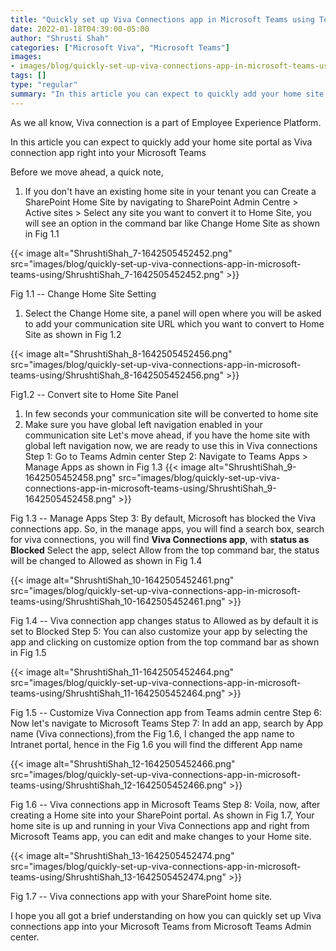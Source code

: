 ```yaml
---
title: "Quickly set up Viva Connections app in Microsoft Teams using Teams admin center"
date: 2022-01-18T04:39:00-05:00
author: "Shrusti Shah"
categories: ["Microsoft Viva", "Microsoft Teams"]
images:
- images/blog/quickly-set-up-viva-connections-app-in-microsoft-teams-using/ShrushtiShah_7-1642505452452.png
tags: []
type: "regular"
summary: "In this article you can expect to quickly add your home site portal as Viva connection app right into your Microsoft Teams"
---
```


As we all know, Viva connection is a part of Employee Experience
Platform.

In this article you can expect to quickly add your home site portal as
Viva connection app right into your Microsoft Teams

Before we move ahead, a quick note,

1.  If you don't have an existing home site in your tenant you can
    Create a SharePoint Home Site by navigating to SharePoint Admin
    Centre \> Active sites \> Select any site you want to convert it to
    Home Site, you will see an option in the command bar like Change
    Home Site as shown in Fig 1.1

{{< image alt="ShrushtiShah_7-1642505452452.png" src="images/blog/quickly-set-up-viva-connections-app-in-microsoft-teams-using/ShrushtiShah_7-1642505452452.png" >}}

Fig 1.1 -- Change Home Site Setting

1.  Select  the Change Home site, a panel will open where you will be
    asked to add your communication site URL which you want to convert
    to Home Site as shown in Fig 1.2
    
{{< image alt="ShrushtiShah_8-1642505452456.png" src="images/blog/quickly-set-up-viva-connections-app-in-microsoft-teams-using/ShrushtiShah_8-1642505452456.png" >}}

Fig1.2 -- Convert site to Home Site Panel

1.  In few seconds your communication site will be converted to home
    site
2.  Make sure you have global left navigation enabled in your
    communication site
Let's move ahead, if you have the home site with global left navigation
now, we are ready to use this in Viva connections
Step 1: Go to Teams Admin center
Step 2: Navigate to Teams Apps \> Manage Apps as shown in Fig 1.3
{{< image alt="ShrushtiShah_9-1642505452458.png" src="images/blog/quickly-set-up-viva-connections-app-in-microsoft-teams-using/ShrushtiShah_9-1642505452458.png" >}}

Fig 1.3 -- Manage Apps
Step 3: By default, Microsoft has blocked the Viva connections app. So,
in the manage apps, you will find a search box, search for viva
connections, you will find **Viva Connections app**, with **status as
Blocked**
Select the app, select  Allow from the top command bar, the status will
be changed to Allowed as shown in Fig 1.4

{{< image alt="ShrushtiShah_10-1642505452461.png" src="images/blog/quickly-set-up-viva-connections-app-in-microsoft-teams-using/ShrushtiShah_10-1642505452461.png" >}}

Fig 1.4 -- Viva connection
app changes status to Allowed as by default it is set to Blocked
Step 5: You can also customize your app by selecting the app and
clicking on customize option from the top command bar as shown in Fig
1.5

{{< image alt="ShrushtiShah_11-1642505452464.png" src="images/blog/quickly-set-up-viva-connections-app-in-microsoft-teams-using/ShrushtiShah_11-1642505452464.png" >}}

Fig 1.5 --
Customize Viva Connection app from Teams admin centre
Step 6: Now let's navigate to Microsoft Teams
Step 7: In add an app, search by App name (Viva connections),from the
Fig 1.6, I changed the app name to Intranet portal, hence in the Fig 1.6
you will find the different App name

{{< image alt="ShrushtiShah_12-1642505452466.png" src="images/blog/quickly-set-up-viva-connections-app-in-microsoft-teams-using/ShrushtiShah_12-1642505452466.png" >}}


Fig 1.6 -- Viva connections app in Microsoft Teams
Step 8: Voila, now, after creating a Home site into your SharePoint
portal. As shown in Fig 1.7, Your home site is up and running in your
Viva Connections app and right from Microsoft Teams app, you can edit
and make changes to your Home site.

{{< image alt="ShrushtiShah_13-1642505452474.png" src="images/blog/quickly-set-up-viva-connections-app-in-microsoft-teams-using/ShrushtiShah_13-1642505452474.png" >}}

 Fig 1.7 --
Viva connections app with your SharePoint home site.

I hope you all got a brief understanding on how you can quickly set up
Viva connections app into your Microsoft Teams from Microsoft Teams
Admin center.
